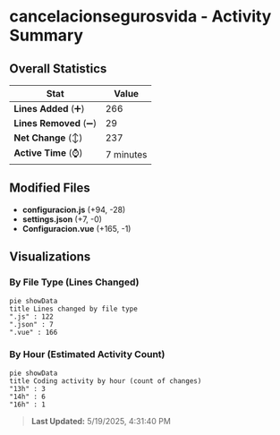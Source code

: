 # cancelacionsegurosvida - Activity Summary 

## Overall Statistics

| Stat                   | Value                                                             |
| ---------------------- | ----------------------------------------------------------------- |
| **Lines Added** (➕)   | 266                                          |
| **Lines Removed** (➖) | 29                                        |
| **Net Change** (↕)    | 237                |
| **Active Time** (⌚)   | 7 minutes |


## Modified Files
- **configuracion.js** (+94, -28)
- **settings.json** (+7, -0)
- **Configuracion.vue** (+165, -1)

## Visualizations

### By File Type (Lines Changed)

```mermaid
pie showData
title Lines changed by file type
".js" : 122
".json" : 7
".vue" : 166
```

### By Hour (Estimated Activity Count)

```mermaid
pie showData
title Coding activity by hour (count of changes)
"13h" : 3
"14h" : 6
"16h" : 1
```


> **Last Updated:** 5/19/2025, 4:31:40 PM